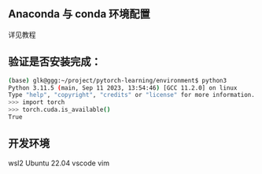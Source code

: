 ## Anaconda 与 conda 环境配置
详见教程

## 验证是否安装完成：

``` bash
(base) glk@ggg:~/project/pytorch-learning/environment$ python3
Python 3.11.5 (main, Sep 11 2023, 13:54:46) [GCC 11.2.0] on linux
Type "help", "copyright", "credits" or "license" for more information.
>>> import torch
>>> torch.cuda.is_available()
True
```

## 开发环境
wsl2  Ubuntu 22.04
vscode
vim